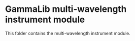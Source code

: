GammaLib multi-wavelength instrument module
===========================================

This folder contains the multi-wavelength instrument module.
